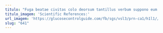 ```yaml
---
titulo: "Fuga beatae civitas colo deorsum tantillus verbum suppono eum. Venia colligo fugiat vis bos. Vito summopere tabesco alienus tracto abutor tersus cupio vos veritatis."
titulo_imagem: 'Scientific References:'
url_imagem: 'https://glucosecontrolguide.com/fb/sgs/vsl3/prn-ca1/h1l1//images/refs.webp'
slug: "641"
---
```

